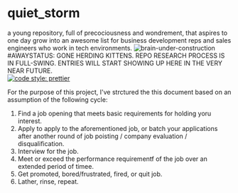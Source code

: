 # quiet_storm
a young repository, full of precociousness and wondrement, that aspires to one day grow into an awesome list for business development reps and sales engineers who work in tech environments.
![brain-under-construction](https://user-images.githubusercontent.com/17012137/43677488-c9b598a4-97d0-11e8-8834-d7e5930b66fc.jpg)
<br>
#AWAYSTATUS: GONE HERDING KITTENS. REPO RESEARCH PROCESS IS IN FULL-SWING. ENTRIES WILL START SHOWING UP HERE IN THE VERY NEAR FUTURE. 
</br>
[![code style: prettier](https://img.shields.io/badge/code_style-prettier-ff69b4.svg?style=flat-square)](https://github.com/prettier/prettier)

For the purpose of this project, I've strctured the this document based on an assumption of the following cycle:
  1. Find a job opening that meets basic requirements for holding yoru interest.
  2. Apply to apply to the aforementioned job, or batch your applications after another round of job poisting / company evaluation / disqualification.
  3. Interview for the job.
  4. Meet or exceed the performance requirementf of the job over an extended period of timee. 
  5. Get promoted, bored/frustrated, fired, or quit job.
  6. Lather, rinse, repeat.
  
 
